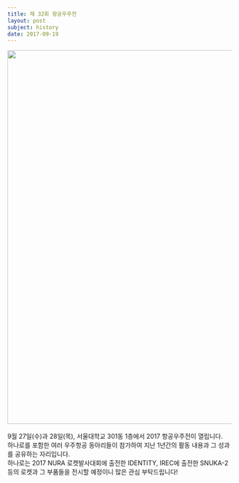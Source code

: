 ```yaml
---
title: 제 32회 항공우주전
layout: post
subject: history
date: 2017-09-19
---
```

<img src="https://github.com/hsb6350/hanaro.github.io/blob/master/assets/acts/exhibition2017.jpg?raw=true" width="598" height="838"/>
<br/><br/>
9월 27일(수)과 28일(목), 서울대학교 301동 1층에서 2017 항공우주전이 열립니다. <br/>
하나로를 포함한 여러 우주항공 동아리들이 참가하여 지난 1년간의 활동 내용과 그 성과를 공유하는 자리입니다.<br/>
하나로는 2017 NURA 로켓발사대회에 출전한 IDENTITY, IREC에 출전한 SNUKA-2 등의 로켓과 그 부품들을 전시할 예정이니 많은 관심 부탁드립니다!
